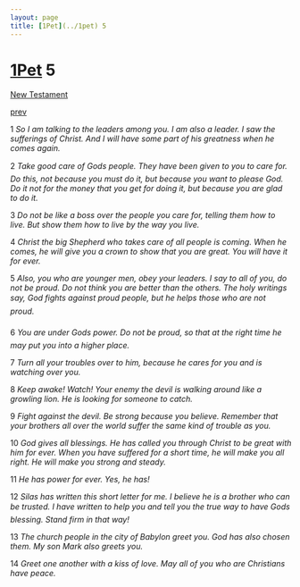 ```yaml
---
layout: page
title: [1Pet](../1pet) 5
---
```


# [1Pet](../1pet) 5

[New Testament](/new-testament)


[prev](1pet-4.html)

1 _So I am talking to the leaders among you. I am also a leader. I saw the sufferings of Christ. And I will have some part of his greatness when he comes again._

2 _Take good care of Gods people. They have been given to you to care for. Do this, not because you must do it, but because you want to please God. Do it not for the money that you get for doing it, but because you are glad to do it._

3 _Do not be like a boss over the people you care for, telling them how to live. But show them how to live by the way you live._

4 _Christ the big Shepherd who takes care of all people is coming. When he comes, he will give you a crown to show that you are great. You will have it for ever._

5 _Also, you who are younger men, obey your leaders. I say to all of you, do not be proud.  Do not think you are better than the others. The holy writings say, God fights against proud people, but he helps those who are not proud._

6 _You are under Gods power. Do not be proud, so that at the right time he may put you into a higher place._

7 _Turn all your troubles over to him, because he cares for you and is watching over you._

8 _Keep awake! Watch! Your enemy the devil is walking around like a growling lion. He is looking for someone to catch._

9 _Fight against the devil. Be strong because you believe. Remember that your brothers all over the world suffer the same kind of trouble as you._

10 _God gives all blessings. He has called you through Christ to be great with him for ever.  When you have suffered for a short time, he will make you all right. He will make you strong and steady._

11 _He has power for ever. Yes, he has!_

12 _Silas has written this short letter for me. I believe he is a brother who can be trusted. I have written to help you and tell you the true way to have Gods blessing. Stand firm in that way!_

13 _The church people in the city of Babylon greet you. God has also chosen them. My son Mark also greets you._

14 _Greet one another with a kiss of love. May all of you who are Christians have peace._

